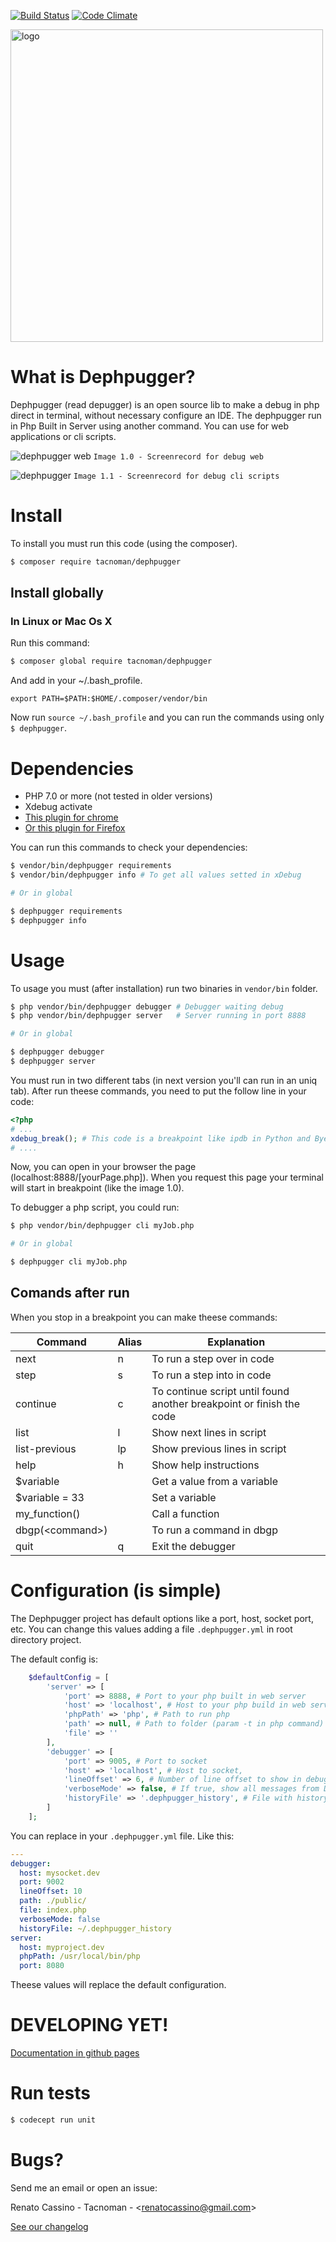 [![Build Status](https://travis-ci.org/tacnoman/dephpugger.svg?branch=master)](https://travis-ci.org/tacnoman/dephpugger) [![Code Climate](https://codeclimate.com/github/tacnoman/dephpug/badges/gpa.svg)](https://codeclimate.com/github/tacnoman/dephpug)

<img src="https://raw.githubusercontent.com/tacnoman/dephpugger/master/images/logo.png" alt="logo" title="Dephpugger logo" height="500">

# What is Dephpugger?

Dephpugger (read depugger) is an open source lib to make a debug in php direct in terminal, without necessary configure an IDE. The dephpugger run in Php Built in Server using another command. You can use for web applications or cli scripts.

![dephpugger web](https://raw.githubusercontent.com/tacnoman/dephpugger/master/images/dephpugger-web.gif)
`Image 1.0 - Screenrecord for debug web`

![dephpugger](https://raw.githubusercontent.com/tacnoman/dephpugger/master/images/dephpugger.gif)
`Image 1.1 - Screenrecord for debug cli scripts`

# Install

To install you must run this code (using the composer).

```sh
$ composer require tacnoman/dephpugger
```

## Install globally
### In Linux or Mac Os X

Run this command:

```sh
$ composer global require tacnoman/dephpugger
```

And add in your ~/.bash_profile.

```
export PATH=$PATH:$HOME/.composer/vendor/bin
```

Now run `source ~/.bash_profile` and you can run the commands using only `$ dephpugger`.

# Dependencies

- PHP 7.0 or more (not tested in older versions)
- Xdebug activate
- [This plugin for chrome](https://chrome.google.com/webstore/detail/xdebug-helper/eadndfjplgieldjbigjakmdgkmoaaaoc)
- [Or this plugin for Firefox](https://addons.mozilla.org/pt-br/firefox/addon/the-easiest-xdebug/)

You can run this commands to check your dependencies:

```sh
$ vendor/bin/dephpugger requirements
$ vendor/bin/dephpugger info # To get all values setted in xDebug

# Or in global

$ dephpugger requirements
$ dephpugger info
```

# Usage

To usage you must (after installation) run two binaries in `vendor/bin` folder.

```sh
$ php vendor/bin/dephpugger debugger # Debugger waiting debug
$ php vendor/bin/dephpugger server   # Server running in port 8888

# Or in global

$ dephpugger debugger
$ dephpugger server
```

You must run in two different tabs (in next version you'll can run in an uniq tab).
After run theese commands, you need to put the follow line in your code:

```php
<?php
# ...
xdebug_break(); # This code is a breakpoint like ipdb in Python and Byebug in Ruby
# ....
```

Now, you can open in your browser the page (localhost:8888/[yourPage.php]).
When you request this page your terminal will start in breakpoint (like the image 1.0).

To debugger a php script, you could run:
```sh
$ php vendor/bin/dephpugger cli myJob.php

# Or in global

$ dephpugger cli myJob.php
```
## Comands after run

When you stop in a breakpoint you can make theese commands:

| Command           | Alias | Explanation                                                          |
|-------------------|-------|----------------------------------------------------------------------|
| next              | n     | To run a step over in code                                           |
| step              | s     | To run a step into in code                                           |
| continue          | c     | To continue script until found another breakpoint or finish the code |
| list              | l     | Show next lines in script                                            |
| list-previous     | lp    | Show previous lines in script                                        |
| help              | h     | Show help instructions                                               |
| $variable         |       | Get a value from a variable                                          |
| $variable = 33    |       | Set a variable                                                       |
| my_function()     |       | Call a function                                                      |
| dbgp(\<command\>) |       | To run a command in dbgp                                             |
| quit              | q     | Exit the debugger                                                    |

# Configuration (is simple)

The Dephpugger project has default options like a port, host, socket port, etc. You can change this values adding a file `.dephpugger.yml` in root directory project.

The default config is:

```php
    $defaultConfig = [
        'server' => [
            'port' => 8888, # Port to your php built in web server
            'host' => 'localhost', # Host to your php build in web server
            'phpPath' => 'php', # Path to run php
            'path' => null, # Path to folder (param -t in php command)
            'file' => ''
        ],
        'debugger' => [
            'port' => 9005, # Port to socket
            'host' => 'localhost', # Host to socket,
            'lineOffset' => 6, # Number of line offset to show in debugger
            'verboseMode' => false, # If true, show all messages from DBGp (only for dephpugger developers)
            'historyFile' => '.dephpugger_history', # File with history to use use commands in debugger
        ]
    ];
```

You can replace in your `.dephpugger.yml` file. Like this:

```yml
--- 
debugger: 
  host: mysocket.dev
  port: 9002
  lineOffset: 10
  path: ./public/
  file: index.php
  verboseMode: false
  historyFile: ~/.dephpugger_history
server: 
  host: myproject.dev
  phpPath: /usr/local/bin/php
  port: 8080
```

Theese values will replace the default configuration.

# DEVELOPING YET!

[Documentation in github pages](https://tacnoman.github.io/dephpugger)

# Run tests

```sh
$ codecept run unit
```

# Bugs?
Send me an email or open an issue:

Renato Cassino - Tacnoman - \<renatocassino@gmail.com\>

[See our changelog](https://tacnoman.github.io/dephpugger/CHANGELOG)
